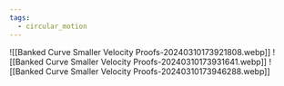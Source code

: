 ```yaml
---
tags:
  - circular_motion
---
```

![[Banked Curve Smaller Velocity Proofs-20240310173921808.webp]]
![[Banked Curve Smaller Velocity Proofs-20240310173931641.webp]]
![[Banked Curve Smaller Velocity Proofs-20240310173946288.webp]]